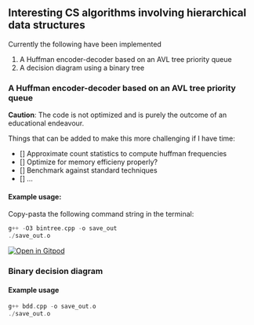 ## Interesting CS algorithms involving hierarchical data structures
Currently the following have been implemented
1.  A Huffman encoder-decoder based on an AVL tree priority queue
2. A decision diagram using a binary tree 


###  A Huffman encoder-decoder based on an AVL tree priority queue

**Caution**: The code is not optimized and is purely the outcome of an educational endeavour.

Things that can be added to make this more challenging if I have time: 

- [] Approximate count statistics to compute huffman frequencies
- [] Optimize for memory efficieny properly?
- [] Benchmark against standard techniques
- [] ...

#### Example usage:
Copy-pasta the following command string in the terminal:

````cpp
g++ -O3 bintree.cpp -o save_out
./save_out.o
````

[![Open in Gitpod](https://gitpod.io/button/open-in-gitpod.svg)](https://gitpod.io/#https://github.com/erg0dic/tree)


### Binary decision diagram 
#### Example usage
````cpp
g++ bdd.cpp -o save_out.o
./save_out.o
````
